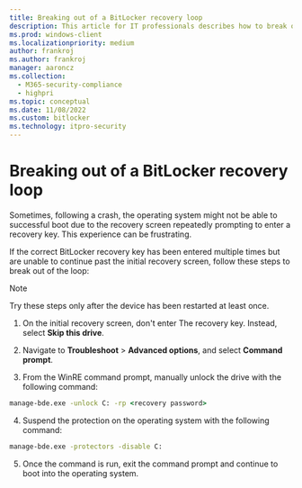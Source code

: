 ```yaml
---
title: Breaking out of a BitLocker recovery loop
description: This article for IT professionals describes how to break out of a BitLocker recovery loop.
ms.prod: windows-client
ms.localizationpriority: medium
author: frankroj
ms.author: frankroj
manager: aaroncz
ms.collection: 
  - M365-security-compliance
  - highpri
ms.topic: conceptual
ms.date: 11/08/2022
ms.custom: bitlocker
ms.technology: itpro-security
---
```


# Breaking out of a BitLocker recovery loop

Sometimes, following a crash, the operating system might not be able to successful boot due to the recovery screen repeatedly prompting to enter a recovery key. This experience can be frustrating.

If the correct BitLocker recovery key has been entered multiple times but are unable to continue past the initial recovery screen, follow these steps to break out of the loop:

> [!NOTE]
> Try these steps only after the device has been restarted at least once.

1. On the initial recovery screen, don't enter The recovery key. Instead, select **Skip this drive**.

2. Navigate to **Troubleshoot** > **Advanced options**, and select **Command prompt**.

3. From the WinRE command prompt, manually unlock the drive with the following command:

```cmd
manage-bde.exe -unlock C: -rp <recovery password>
```

4. Suspend the protection on the operating system with the following command:

```cmd
manage-bde.exe -protectors -disable C:
```

5. Once the command is run, exit the command prompt and continue to boot into the operating system.
